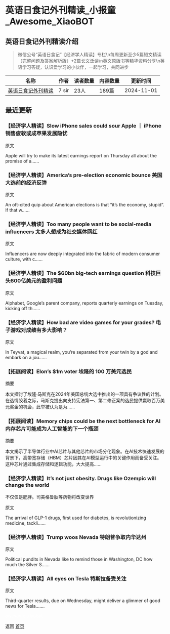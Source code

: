 # 英语日食记外刊精读_小报童_Awesome_XiaoBOT

## 英语日食记外刊精读介绍
> 微信公号“英语日食记”【经济学人精读】专栏\n每周更新至少5篇短文精读（完整问题及答案解析版）+2篇长文泛读\n英文原版书等精华资料分享\n英语学习答疑，认识爱学习的小伙伴，一起学习，共同进步  
  


|名称|作者|读者数量|内容数量|更新时间|
|---|---|---|---|---|
|[英语日食记外刊精读](https://xiaobot.net/p/Englishous-eco?refer=0b133df9-27dc-423b-8101-639049001c13)|7 sir|23人|189篇|2024-11-01|

## 最近更新
### 【经济学人精读】Slow iPhone sales could sour Apple ｜ iPhone销售疲软或成苹果发展隐忧

原文

Apple will try to make its latest earnings report on Thursday all about the
promise of a......

### 【经济学人精读】America’s pre-election economic bounce 美国大选前的经济反弹

原文

An oft-cited quip about American elections is that “it’s the economy, stupid”.
If that w......

### 【经济学人精读】Too many people want to be social-media influencers 太多人想成为社交媒体网红

原文

Influencers are now deeply integrated into the fabric of modern consumer
culture, with c......

### 【经济学人精读】The $60bn big-tech earnings question 科技巨头600亿美元的盈利问题

原文

Alphabet, Google’s parent company, reports quarterly earnings on Tuesday,
kicking off th......

### 【经济学人精读】How bad are video games for your grades? 电子游戏对成绩有多大影响？

原文

In Teyvat, a magical realm, you’re separated from your twin by a god and
embark on a jou......

### 【拓展阅读】Elon’s $1m voter 埃隆的 100 万美元选民

摘要

本文探讨了埃隆·马斯克在2024年美国总统大选中推出的一项具有争议性的计划。在选情胶着之际，马斯克提出向支持宪法第一、第二修正案的选民提供赢取百万美元奖金的机会，此举被认为是为......

### 【拓展阅读】Memory chips could be the next bottleneck for AI 内存芯片可能成为人工智能的下一个瓶颈

摘要

本文揭示了半导体行业中AI芯片与其他芯片的市场分化现象。在AI技术快速发展的背景下，高带宽存储（HBM）芯片因其在AI模型运行中的关键作用而备受关注。这种芯片通过集成存储和逻辑功能，大大提高......

### 【经济学人精读】It’s not just obesity. Drugs like Ozempic will change the world
不仅仅是肥胖。司美格鲁肽等药物将改变世界

原文

The arrival of GLP-1 drugs, first used for diabetes, is revolutionizing
medicine, tackli......

### 【经济学人精读】Trump woos Nevada 特朗普争取内华达州

原文

Political pundits in Nevada like to remind those in Washington, DC how much
the Silver S......

### 【经济学人精读】All eyes on Tesla 特斯拉备受关注

原文

Third-quarter results, due on Wednesday, might deliver a glimmer of good news
for Tesla.......


<a href="https://github.com/Reno9527/awesome-xiaobot" style="color: white; text-decoration: none;">awesome-xiaobot</a>

返回 [首页](../README.md)
